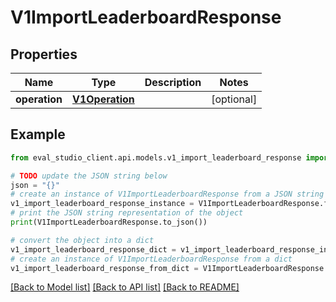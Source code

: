 # V1ImportLeaderboardResponse


## Properties

Name | Type | Description | Notes
------------ | ------------- | ------------- | -------------
**operation** | [**V1Operation**](V1Operation.md) |  | [optional] 

## Example

```python
from eval_studio_client.api.models.v1_import_leaderboard_response import V1ImportLeaderboardResponse

# TODO update the JSON string below
json = "{}"
# create an instance of V1ImportLeaderboardResponse from a JSON string
v1_import_leaderboard_response_instance = V1ImportLeaderboardResponse.from_json(json)
# print the JSON string representation of the object
print(V1ImportLeaderboardResponse.to_json())

# convert the object into a dict
v1_import_leaderboard_response_dict = v1_import_leaderboard_response_instance.to_dict()
# create an instance of V1ImportLeaderboardResponse from a dict
v1_import_leaderboard_response_from_dict = V1ImportLeaderboardResponse.from_dict(v1_import_leaderboard_response_dict)
```
[[Back to Model list]](../README.md#documentation-for-models) [[Back to API list]](../README.md#documentation-for-api-endpoints) [[Back to README]](../README.md)


